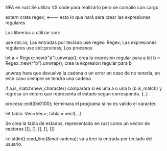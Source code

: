 NFA en rust 
Se utilizo VS code para realizarlo pero se compilo con cargo

extern crate regex; <--- esto lo que hará sera crear las expresiones regulares

Las librerias a utilizar son:

use std::io;        Las entradas por teclado
use regex::Regex;   Las expresiones regulares
use std::process;   Los procesos

let a = Regex::new(r"a").unwrap();  crea la expresion regular para a
let b = Regex::new(r"b").unwrap();  crea la expresion regular para b

unwrap hara que devuelva la cadena o un error en caso de no tenerla, en este caso siempre se tendra una cadena

if a.is_match(new_character) comparara si es una a o una b (b.is_match) y regresa un entero que representa el estado segun corresponda.
    {..}
    
process::exit(0x0100); terminara el programa si no es valido el caracter.

let tabla: Vec<Vec<char>>;
    tabla = vec![...]
  
  Se crea la tabla de estados, representado en rust como un vector de vectores [[], [], [], [], []]
  
  io::stdin().read_line(&mut cadena); va a leer la entrada por teclado del usuario.
  
  
